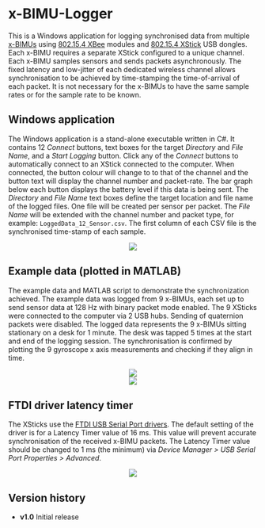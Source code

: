 x-BIMU-Logger
=============

This is a Windows application for logging synchronised data from multiple [x-BIMUs](http://www.x-io.co.uk/products/x-bimu/) using [802.15.4 XBee](http://www.x-io.co.uk/x-bimu-802-15-4-xbee/) modules and [802.15.4 XStick](http://www.x-io.co.uk/x-bimu-802-15-4-xstick/) USB dongles.  Each x-BIMU requires a separate XStick configured to a unique channel.  Each x-BIMU samples sensors and sends packets asynchronously.  The fixed latency and low-jitter of each dedicated wireless channel allows synchronisation to be achieved by time-stamping the time-of-arrival of each packet.  It is not necessary for the x-BIMUs to have the same sample rates or for the sample rate to be known.


Windows application
-------------------

The Windows application is a stand-alone executable written in C#.  It contains 12 *Connect* buttons, text boxes for the target *Directory* and *File Name*, and a *Start Logging* button.  Click any of the *Connect* buttons to automatically connect to an XStick connected to the computer.  When connected, the button colour will change to to that of the channel and the button text will display the channel number and packet-rate.  The bar graph below each button displays the battery level if this data is being sent.  The *Directory* and *File Name* text boxes define the target location and file name of the logged files.  One file will be created per sensor per packet.  The *File Name* will be extended with the channel number and packet type, for example: `LoggedData_12_Sensor.csv`.  The first column of each CSV file is the synchronised time-stamp of each sample.

<div align="center">
<img src="https://raw.github.com/xioTechnologies/x-BIMU-Logger/master/x-BIMU%20Logger%20Screenshot.png"/>
</div>
 

Example data (plotted in MATLAB)
---------------------------------

The example data and MATLAB script to demonstrate the synchronization achieved.  The example data was logged from 9 x-BIMUs, each set up to send sensor data at 128 Hz with binary packet mode enabled.  The 9 XSticks were connected to the computer via 2 USB hubs.  Sending of quaternion packets were disabled.  The logged data represents the 9 x-BIMUs sitting stationary on a desk for 1 minute.  The desk was tapped 5 times at the start and end of the logging session.  The synchronisation is confirmed by plotting the 9 gyroscope x axis measurements and checking if they align in time.

<div align="center">
<img src="https://raw.github.com/xioTechnologies/x-BIMU-Logger/master/Example%20Data%20Plot.png"/>
</div>

<div align="center">
<img src="https://raw.github.com/xioTechnologies/x-BIMU-Logger/master/Example%20Data%20Plot%20%28Single%20Tap%29.png"/>
</div>

FTDI driver latency timer
---------------------------------

The XSticks use the [FTDI USB Serial Port drivers](http://www.ftdichip.com/Drivers/VCP.htm).  The default setting of the driver is for a Latency Timer value of 16 ms.  This value will prevent accurate synchronisation of the received x-BIMU packets.  The Latency Timer value should be changed to 1 ms (the minimum) via *Device Manager > USB Serial Port Properties > Advanced*.

<div align="center">
<img src="https://raw.github.com/xioTechnologies/x-BIMU-Logger/master/FTDI%20Driver%20Latency%20Timer.png"/>
</div>

Version history
---------------------------------

* **v1.0**  Initial release
